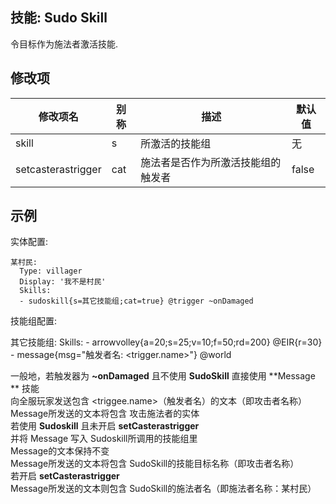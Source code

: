 技能: Sudo Skill
--------------------------

令目标作为施法者激活技能.

修改项
----------

| 修改项名 | 别称    | 描述                                                                                                    | 默认值 |
|-----------|------------|----------------------------------------------------------------------------------------------------------------|---------------|
| skill | s | 所激活的技能组 | 无 |
| setcasterastrigger | cat | 施法者是否作为所激活技能组的触发者 | false |

示例
-------

实体配置:

    某村民:
      Type: villager
      Display: '我不是村民'
      Skills:
      - sudoskill{s=其它技能组;cat=true} @trigger ~onDamaged

技能组配置:

   其它技能组:
      Skills:
      - arrowvolley{a=20;s=25;v=10;f=50;rd=200} @EIR{r=30}
      - message{msg="触发者名: <trigger.name>"} @world


一般地，若触发器为 **~onDamaged** 且不使用 **SudoSkill** 直接使用 **Message ** 技能  
向全服玩家发送包含 <triggee.name>（触发者名）的文本（即攻击者名称）  
Message所发送的文本将包含 攻击施法者的实体   
若使用 **Sudoskill** 且未开启 **setCasterastrigger**  
并将 Message 写入 Sudoskill所调用的技能组里  
Message的文本保持不变  
Message所发送的文本将包含 SudoSkill的技能目标名称（即攻击者名称）  
若开启 **setCasterastrigger**  
Message所发送的文本则包含 SudoSkill的施法者名（即施法者名称：某村民）  